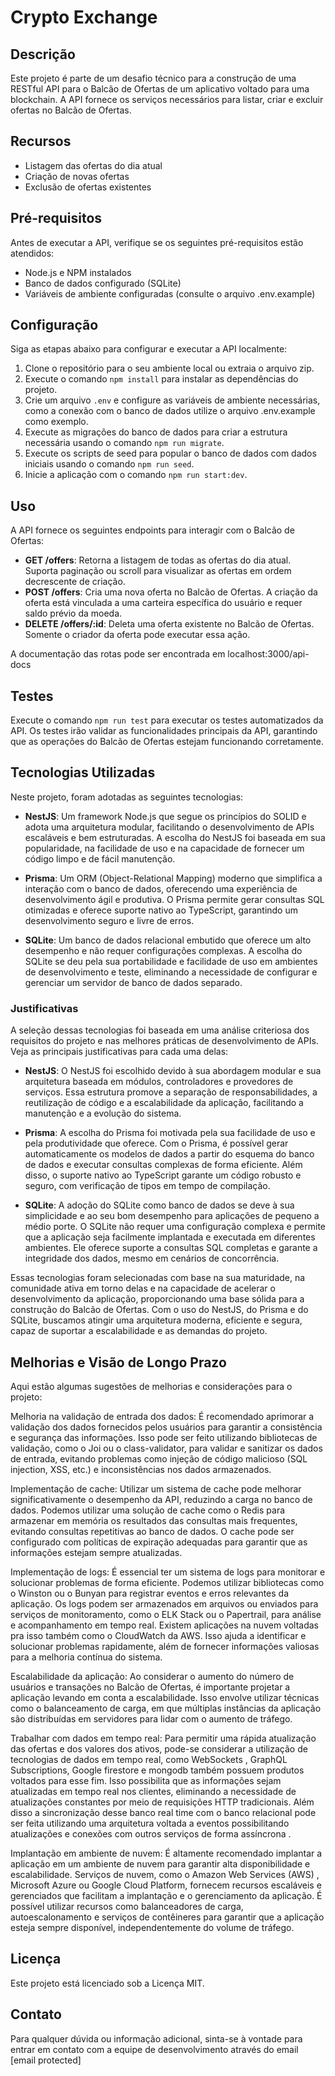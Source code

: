 # Crypto Exchange

## Descrição

Este projeto é parte de um desafio técnico para a construção de uma RESTful API para o Balcão de Ofertas de um aplicativo voltado para uma blockchain. A API fornece os serviços necessários para listar, criar e excluir ofertas no Balcão de Ofertas.

## Recursos

- Listagem das ofertas do dia atual
- Criação de novas ofertas
- Exclusão de ofertas existentes

## Pré-requisitos

Antes de executar a API, verifique se os seguintes pré-requisitos estão atendidos:

- Node.js e NPM instalados
- Banco de dados configurado (SQLite)
- Variáveis de ambiente configuradas (consulte o arquivo .env.example)

## Configuração

Siga as etapas abaixo para configurar e executar a API localmente:

1. Clone o repositório para o seu ambiente local ou extraia o arquivo zip.
2. Execute o comando `npm install` para instalar as dependências do projeto.
3. Crie um arquivo `.env` e configure as variáveis de ambiente necessárias, como a conexão com o banco de dados utilize o arquivo .env.example como exemplo.
4. Execute as migrações do banco de dados para criar a estrutura necessária usando o comando `npm run migrate`.
5. Execute os scripts de seed para popular o banco de dados com dados iniciais usando o comando `npm run seed`.
6. Inicie a aplicação com o comando `npm run start:dev`.

## Uso

A API fornece os seguintes endpoints para interagir com o Balcão de Ofertas:

- **GET /offers**: Retorna a listagem de todas as ofertas do dia atual. Suporta paginação ou scroll para visualizar as ofertas em ordem decrescente de criação.
- **POST /offers**: Cria uma nova oferta no Balcão de Ofertas. A criação da oferta está vinculada a uma carteira específica do usuário e requer saldo prévio da moeda.
- **DELETE /offers/:id**: Deleta uma oferta existente no Balcão de Ofertas. Somente o criador da oferta pode executar essa ação.

A documentação das rotas pode ser encontrada em localhost:3000/api-docs

## Testes

Execute o comando `npm run test` para executar os testes automatizados da API. Os testes irão validar as funcionalidades principais da API, garantindo que as operações do Balcão de Ofertas estejam funcionando corretamente.

## Tecnologias Utilizadas

Neste projeto, foram adotadas as seguintes tecnologias:

- **NestJS**: Um framework Node.js que segue os princípios do SOLID e adota uma arquitetura modular, facilitando o desenvolvimento de APIs escaláveis e bem estruturadas. A escolha do NestJS foi baseada em sua popularidade, na facilidade de uso e na capacidade de fornecer um código limpo e de fácil manutenção.

- **Prisma**: Um ORM (Object-Relational Mapping) moderno que simplifica a interação com o banco de dados, oferecendo uma experiência de desenvolvimento ágil e produtiva. O Prisma permite gerar consultas SQL otimizadas e oferece suporte nativo ao TypeScript, garantindo um desenvolvimento seguro e livre de erros.

- **SQLite**: Um banco de dados relacional embutido que oferece um alto desempenho e não requer configurações complexas. A escolha do SQLite se deu pela sua portabilidade e facilidade de uso em ambientes de desenvolvimento e teste, eliminando a necessidade de configurar e gerenciar um servidor de banco de dados separado.

### Justificativas

A seleção dessas tecnologias foi baseada em uma análise criteriosa dos requisitos do projeto e nas melhores práticas de desenvolvimento de APIs. Veja as principais justificativas para cada uma delas:

- **NestJS**: O NestJS foi escolhido devido à sua abordagem modular e sua arquitetura baseada em módulos, controladores e provedores de serviços. Essa estrutura promove a separação de responsabilidades, a reutilização de código e a escalabilidade da aplicação, facilitando a manutenção e a evolução do sistema.

- **Prisma**: A escolha do Prisma foi motivada pela sua facilidade de uso e pela produtividade que oferece. Com o Prisma, é possível gerar automaticamente os modelos de dados a partir do esquema do banco de dados e executar consultas complexas de forma eficiente. Além disso, o suporte nativo ao TypeScript garante um código robusto e seguro, com verificação de tipos em tempo de compilação.

- **SQLite**: A adoção do SQLite como banco de dados se deve à sua simplicidade e ao seu bom desempenho para aplicações de pequeno a médio porte. O SQLite não requer uma configuração complexa e permite que a aplicação seja facilmente implantada e executada em diferentes ambientes. Ele oferece suporte a consultas SQL completas e garante a integridade dos dados, mesmo em cenários de concorrência.

Essas tecnologias foram selecionadas com base na sua maturidade, na comunidade ativa em torno delas e na capacidade de acelerar o desenvolvimento da aplicação, proporcionando uma base sólida para a construção do Balcão de Ofertas. Com o uso do NestJS, do Prisma e do SQLite, buscamos atingir uma arquitetura moderna, eficiente e segura, capaz de suportar a escalabilidade e as demandas do projeto. 

## Melhorias e Visão de Longo Prazo

Aqui estão algumas sugestões de melhorias e considerações para o projeto:

Melhoria na validação de entrada dos dados: É recomendado aprimorar a validação dos dados fornecidos pelos usuários para garantir a consistência e segurança das informações. Isso pode ser feito utilizando bibliotecas de validação, como o Joi ou o class-validator, para validar e sanitizar os dados de entrada, evitando problemas como injeção de código malicioso (SQL injection, XSS, etc.) e inconsistências nos dados armazenados.

Implementação de cache: Utilizar um sistema de cache pode melhorar significativamente o desempenho da API, reduzindo a carga no banco de dados. Podemos utilizar uma solução de cache como o Redis para armazenar em memória os resultados das consultas mais frequentes, evitando consultas repetitivas ao banco de dados. O cache pode ser configurado com políticas de expiração adequadas para garantir que as informações estejam sempre atualizadas.

Implementação de logs: É essencial ter um sistema de logs para monitorar e solucionar problemas de forma eficiente. Podemos utilizar bibliotecas como o Winston ou o Bunyan para registrar eventos e erros relevantes da aplicação. Os logs podem ser armazenados em arquivos ou enviados para serviços de monitoramento, como o ELK Stack ou o Papertrail, para análise e acompanhamento em tempo real. Existem aplicações na nuvem voltadas pra isso também como o CloudWatch da AWS. Isso ajuda a identificar e solucionar problemas rapidamente, além de fornecer informações valiosas para a melhoria contínua do sistema.

Escalabilidade da aplicação: Ao considerar o aumento do número de usuários e transações no Balcão de Ofertas, é importante projetar a aplicação levando em conta a escalabilidade. Isso envolve utilizar técnicas como o balanceamento de carga, em que múltiplas instâncias da aplicação são distribuídas em servidores para lidar com o aumento de tráfego. 

Trabalhar com dados em tempo real: Para permitir uma rápida atualização das ofertas e dos valores dos ativos, pode-se considerar a utilização de tecnologias de dados em tempo real, como WebSockets , GraphQL Subscriptions, Google firestore e mongodb também possuem produtos voltados para esse fim. Isso possibilita que as informações sejam atualizadas em tempo real nos clientes, eliminando a necessidade de atualizações constantes por meio de requisições HTTP tradicionais. Além disso a sincronização desse banco real time com o banco relacional pode ser feita utilizando uma arquitetura voltada a eventos possibilitando atualizações e conexões com outros serviços de forma assíncrona .

Implantação em ambiente de nuvem: É altamente recomendado implantar a aplicação em um ambiente de nuvem para garantir alta disponibilidade e escalabilidade. Serviços de nuvem, como o Amazon Web Services (AWS) , Microsoft Azure ou Google Cloud Platform, fornecem recursos escaláveis e gerenciados que facilitam a implantação e o gerenciamento da aplicação. É possível utilizar recursos como balanceadores de carga, autoescalonamento e serviços de contêineres para garantir que a aplicação esteja sempre disponível, independentemente do volume de tráfego.

## Licença

Este projeto está licenciado sob a Licença MIT.

## Contato

Para qualquer dúvida ou informação adicional, sinta-se à vontade para entrar em contato com a equipe de desenvolvimento através do email [email protected]
